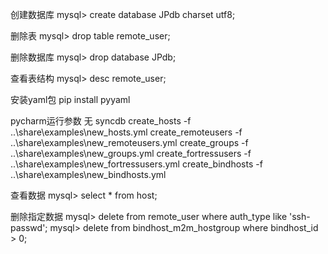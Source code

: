 创建数据库
mysql> create database JPdb charset utf8;

删除表
mysql> drop table remote_user;

删除数据库
mysql> drop database JPdb;

查看表结构
mysql> desc remote_user;

安装yaml包
pip install pyyaml

pycharm运行参数
    无
    syncdb
    create_hosts -f ..\share\examples\new_hosts.yml
    create_remoteusers -f ..\share\examples\new_remoteusers.yml
    create_groups -f ..\share\examples\new_groups.yml
    create_fortressusers -f ..\share\examples\new_fortressusers.yml
    create_bindhosts -f ..\share\examples\new_bindhosts.yml

查看数据
mysql> select * from host;

删除指定数据
mysql> delete from remote_user where auth_type like 'ssh-passwd';
mysql> delete from bindhost_m2m_hostgroup where bindhost_id > 0;

